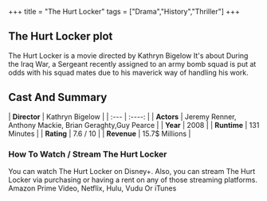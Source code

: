 +++
title = "The Hurt Locker"
tags = ["Drama","History","Thriller"]
+++
## The Hurt Locker plot
The Hurt Locker is a movie directed by Kathryn Bigelow It's about During the Iraq War, a Sergeant recently assigned to an army bomb squad is put at odds with his squad mates due to his maverick way of handling his work.
## Cast And Summary
| **Director**      | Kathryn Bigelow |
    | :---        |    :----:   |
    |  **Actors** | Jeremy Renner, Anthony Mackie, Brian Geraghty,Guy Pearce |
    | **Year**   | 2008    |
    |  **Runtime** | 131 Minutes |
    |  **Rating** | 7.6 / 10 | 
    |  **Revenue** | 15.7$ Millions |
### How To Watch / Stream The Hurt Locker
You can watch The Hurt Locker on Disney+.
Also, you can stream The Hurt Locker via purchasing or having a rent on any of those streaming platforms.
Amazon Prime Video, Netflix, Hulu, Vudu Or iTunes